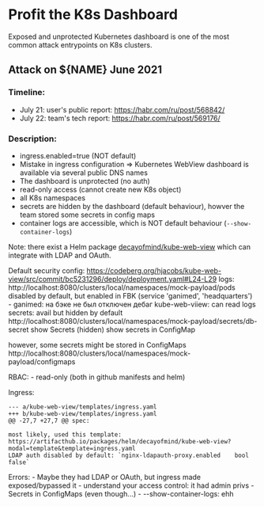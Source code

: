 # Profit the K8s Dashboard

Exposed and unprotected Kubernetes dashboard is one of the most common attack entrypoints on K8s clusters.


## Attack on ${NAME} June 2021

### Timeline:
- July 21: user's public report: https://habr.com/ru/post/568842/
- July 22: team's tech report: https://habr.com/ru/post/569176/

### Description:
- ingress.enabled=true (NOT default)
- Mistake in ingress configuration => Kubernetes WebView dashboard is available via several public DNS names
- The dashboard is unprotected (no auth)
- read-only access (cannot create new K8s object)
- all K8s namespaces
- secrets are hidden by the dashboard (default behaviour), howver the team stored some secrets in config maps
- container logs are accessible, which is NOT default behaviour (`--show-container-logs`)


Note: there exist a Helm package [decayofmind/kube-web-view](https://artifacthub.io/packages/helm/decayofmind/kube-web-view?modal=install) which can integrate with LDAP and OAuth.




<!-- TODO: develop фронт и бэк на django -->

Default security config:
    https://codeberg.org/hjacobs/kube-web-view/src/commit/bc5231296/deploy/deployment.yaml#L24-L29
    logs:
        http://localhost:8080/clusters/local/namespaces/mock-payload/pods
        disabled by default, but enabled in FBK (service 'ganimed', 'headquarters')
        - ganimed:
            на бэке не был отключен дебаг
            kube-web-viiew: can read logs
    secrets:
        avail but hidden by default
        http://localhost:8080/clusters/local/namespaces/mock-payload/secrets/db-secret
        show Secrets (hidden)
        show secrets in ConfigMap

however, some secrets might be stored in ConfigMaps
    http://localhost:8080/clusters/local/namespaces/mock-payload/configmaps

RBAC:
    - read-only (both in github manifests and helm)


Ingress:
```
--- a/kube-web-view/templates/ingress.yaml
+++ b/kube-web-view/templates/ingress.yaml
@@ -27,7 +27,7 @@ spec:
```
    most likely, used this template: https://artifacthub.io/packages/helm/decayofmind/kube-web-view?modal=template&template=ingress.yaml
    LDAP auth disabled by default: `nginx-ldapauth-proxy.enabled	bool	false`

Errors:
    - Maybe they had LDAP or OAuth, but ingress made exposed/bypassed it
    - understand your access control: it had admin privs
    - Secrets in ConfigMaps (even though...)
    - --show-container-logs: ehh

